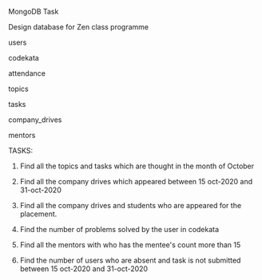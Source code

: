 MongoDB Task

Design database for Zen class programme

users

codekata

attendance

topics

tasks

company_drives

mentors

TASKS:

1. Find all the topics and tasks which are thought in the month of October


2. Find all the company drives which appeared between 15 oct-2020 and 31-oct-2020


3. Find all the company drives and students who are appeared for the placement.


4. Find the number of problems solved by the user in codekata


5. Find all the mentors with who has the mentee's count more than 15


6. Find the number of users who are absent and task is not submitted  between 15 oct-2020 and 31-oct-2020
